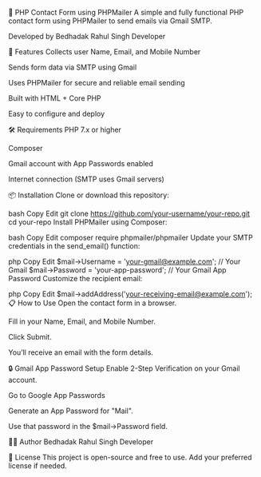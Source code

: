📧 PHP Contact Form using PHPMailer
A simple and fully functional PHP contact form using PHPMailer to send emails via Gmail SMTP.

Developed by Bedhadak Rahul Singh Developer

🚀 Features
Collects user Name, Email, and Mobile Number

Sends form data via SMTP using Gmail

Uses PHPMailer for secure and reliable email sending

Built with HTML + Core PHP

Easy to configure and deploy

🛠 Requirements
PHP 7.x or higher

Composer

Gmail account with App Passwords enabled

Internet connection (SMTP uses Gmail servers)

📦 Installation
Clone or download this repository:

bash
Copy
Edit
git clone https://github.com/your-username/your-repo.git
cd your-repo
Install PHPMailer using Composer:

bash
Copy
Edit
composer require phpmailer/phpmailer
Update your SMTP credentials in the send_email() function:

php
Copy
Edit
$mail->Username = 'your-gmail@example.com'; // Your Gmail
$mail->Password = 'your-app-password';      // Your Gmail App Password
Customize the recipient email:

php
Copy
Edit
$mail->addAddress('your-receiving-email@example.com');
📋 How to Use
Open the contact form in a browser.

Fill in your Name, Email, and Mobile Number.

Click Submit.

You’ll receive an email with the form details.

🔒 Gmail App Password Setup
Enable 2-Step Verification on your Gmail account.

Go to Google App Passwords

Generate an App Password for "Mail".

Use that password in the $mail->Password field.

🧑‍💻 Author
Bedhadak Rahul Singh Developer

📜 License
This project is open-source and free to use. Add your preferred license if needed.
